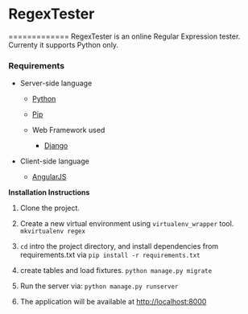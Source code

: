 # RegexTester
=============
RegexTester is an online Regular Expression tester. Currenty it supports Python only.

### Requirements

* Server-side language
    * [Python](http://www.python.org)
    * [Pip](http://www.pip-installer.org)

    * Web Framework used
        * [Django](https://www.djangoproject.com/)

* Client-side language
    * [AngularJS](https://angularjs.org/)

**Installation Instructions**

1. Clone the project.

2. Create a new virtual environment using `virtualenv_wrapper` tool. `mkvirtualenv regex`

3. `cd` intro the project directory, and install dependencies from requirements.txt via `pip install -r requirements.txt`

4. create tables and load fixtures. `python manage.py migrate`

5. Run the server via: `python manage.py runserver`

6. The application will be available at <a href="http://localhost:8000" target="_blank">http://localhost:8000</a>

